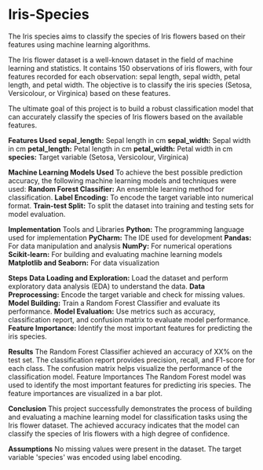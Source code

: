 # Iris-Species
The Iris species aims to classify the species of Iris flowers based on their features using machine learning algorithms.


The Iris flower dataset is a well-known dataset in the field of machine learning and statistics. It contains 150 observations of iris flowers, with four features recorded for each observation: sepal length, sepal width, petal length, and petal width. The objective is to classify the iris species (Setosa, Versicolour, or Virginica) based on these features.

The ultimate goal of this project is to build a robust classification model that can accurately classify the species of Iris flowers based on the available features.

**Features Used**
  **sepal_length:** Sepal length in cm
  **sepal_width:** Sepal width in cm
  **petal_length:** Petal length in cm
  **petal_width:** Petal width in cm
  **species:** Target variable (Setosa, Versicolour, Virginica)

  
**Machine Learning Models Used**
  To achieve the best possible prediction accuracy, the following machine learning models and techniques were used:
    **Random Forest Classifier:** An ensemble learning method for classification.
    **Label Encoding:** To encode the target variable into numerical format.
    **Train-test Split:** To split the dataset into training and testing sets for model evaluation.

    
**Implementation**
  Tools and Libraries
    **Python:** The programming language used for implementation
    **PyCharm:** The IDE used for development
    **Pandas:** For data manipulation and analysis
    **NumPy:** For numerical operations
    **Scikit-learn:** For building and evaluating machine learning models
    **Matplotlib and Seaborn:** For data visualization

    
**Steps**
  **Data Loading and Exploration:** Load the dataset and perform exploratory data analysis (EDA) to understand the data.
  **Data Preprocessing:** Encode the target variable and check for missing values.
  **Model Building:** Train a Random Forest Classifier and evaluate its performance.
  **Model Evaluation:** Use metrics such as accuracy, classification report, and confusion matrix to evaluate model performance.
  **Feature Importance:** Identify the most important features for predicting the iris species.

  
**Results**
    The Random Forest Classifier achieved an accuracy of XX% on the test set.
    The classification report provides precision, recall, and F1-score for each class.
    The confusion matrix helps visualize the performance of the classification model.
    Feature Importances
    The Random Forest model was used to identify the most important features for predicting iris species. The feature importances are visualized in a bar plot.

**Conclusion**
  This project successfully demonstrates the process of building and evaluating a machine learning model for classification tasks using the Iris flower dataset. The achieved accuracy indicates that the model can classify the species of Iris flowers with a high degree of confidence.

**Assumptions**
  No missing values were present in the dataset.
  The target variable 'species' was encoded using label encoding.
